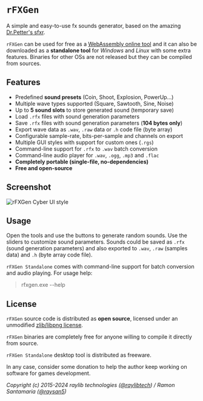 # `rFXGen`

A simple and easy-to-use fx sounds generator, based on the amazing [Dr.Petter's sfxr](http://www.drpetter.se/project_sfxr.html).

`rFXGen` can be used for free as a [WebAssembly online tool](https://raylibtech.itch.io/rfxgen) and it can also be downloaded as a **standalone tool** for _Windows_ and _Linux_ with some extra features. Binaries for other OSs are not released but they can be compiled from sources.

## Features

 - Predefined **sound presets** (Coin, Shoot, Explosion, PowerUp...)
 - Multiple wave types supported (Square, Sawtooth, Sine, Noise)
 - Up to **5 sound slots** to store generated sound (temporary save)
 - Load `.rfx` files with sound generation parameters
 - Save `.rfx` files with sound generation parameters (**104 bytes only**)
 - Export wave data as `.wav`, `.raw` data or `.h` code file (byte array)
 - Configurable sample-rate, bits-per-sample and channels on export
 - Multiple GUI styles with support for custom ones (`.rgs`)
 - Command-line support for `.rfx` to `.wav` batch conversion
 - Command-line audio player for `.wav`, `.ogg`, `.mp3` and `.flac`
 - **Completely portable (single-file, no-dependencies)**
 - **Free and open-source**

## Screenshot

![rFXGen Cyber UI style](screenshots/rfxgen_v300_cyber_shot01.png)
 
## Usage

Open the tools and use the buttons to generate random sounds. Use the sliders to customize sound parameters.
Sounds could be saved as `.rfx` (sound generation parameters) and also exported to `.wav`, `.raw` (samples data) and `.h` (byte array code file). 

`rFXGen Standalone` comes with command-line support for batch conversion and audio playing. For usage help:

 > rfxgen.exe --help

## License

`rFXGen` source code is distributed as **open source**, licensed under an unmodified [zlib/libpng license](LICENSE). 

`rFXGen` binaries are completely free for anyone willing to compile it directly from source.

`rFXGen Standalone` desktop tool is distributed as freeware. 

In any case, consider some donation to help the author keep working on software for games development.

*Copyright (c) 2015-2024 raylib technologies ([@raylibtech](https://twitter.com/raylibtech)) / Ramon Santamaria ([@raysan5](https://twitter.com/raysan5))*
